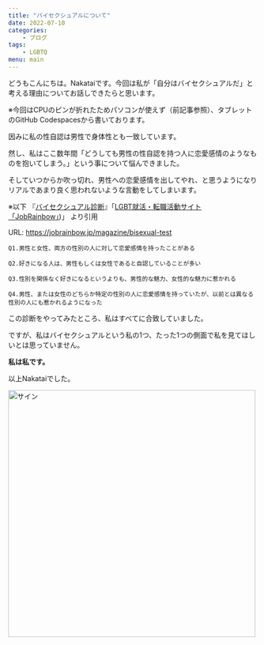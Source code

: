 ```yaml
---
title: "バイセクシュアルについて"
date: 2022-07-10
categories:
    - ブログ
tags:
    - LGBTQ
menu: main
---
```


どうもこんにちは。Nakataiです。今回は私が「自分はバイセクシュアルだ」と考える理由についてお話しできたらと思います。

※今回はCPUのピンが折れたためパソコンが使えず（前記事参照）、タブレットのGitHub Codespacesから書いております。

因みに私の性自認は男性で身体性とも一致しています。

然し、私はここ数年間「どうしても男性の性自認を持つ人に恋愛感情のようなものを抱いてしまう。」という事について悩んできました。

そしていつからか吹っ切れ、男性への恋愛感情を出してやれ、と思うようになりリアルであまり良く思われないような言動をしてしまいます。

※以下
『[バイセクシュアル診断](https://jobrainbow.jp/magazine/bisexual-test)』「[LGBT就活・転職活動サイト「JobRainbow」](https://jobrainbow.jp))」
より引用

URL: <https://jobrainbow.jp/magazine/bisexual-test>

```plaintext
Q1.男性と女性、両方の性別の人に対して恋愛感情を持ったことがある

Q2.好きになる人は、男性もしくは女性であると自認していることが多い

Q3.性別を関係なく好きになるというよりも、男性的な魅力、女性的な魅力に惹かれる

Q4.男性、または女性のどちらか特定の性別の人に恋愛感情を持っていたが、以前とは異なる性別の人にも惹かれるようになった
```

この診断をやってみたところ、私はすべてに合致していました。

ですが、私はバイセクシュアルという私の1つ、たった1つの側面で私を見てほしいとは思っていません。

**私は私です。**

以上Nakataiでした。

<img src="https://cdn.nakatai.ga/img/sign.webp" width="500" alt="サイン">

<Disqus/>

